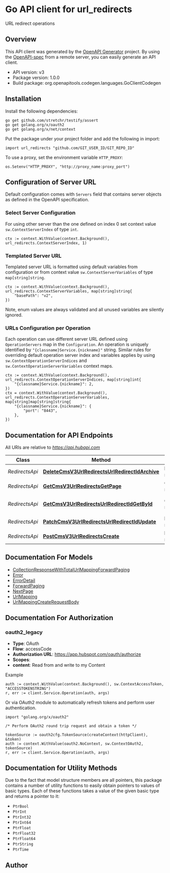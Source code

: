 # Go API client for url_redirects

URL redirect operations

## Overview
This API client was generated by the [OpenAPI Generator](https://openapi-generator.tech) project.  By using the [OpenAPI-spec](https://www.openapis.org/) from a remote server, you can easily generate an API client.

- API version: v3
- Package version: 1.0.0
- Build package: org.openapitools.codegen.languages.GoClientCodegen

## Installation

Install the following dependencies:

```shell
go get github.com/stretchr/testify/assert
go get golang.org/x/oauth2
go get golang.org/x/net/context
```

Put the package under your project folder and add the following in import:

```golang
import url_redirects "github.com/GIT_USER_ID/GIT_REPO_ID"
```

To use a proxy, set the environment variable `HTTP_PROXY`:

```golang
os.Setenv("HTTP_PROXY", "http://proxy_name:proxy_port")
```

## Configuration of Server URL

Default configuration comes with `Servers` field that contains server objects as defined in the OpenAPI specification.

### Select Server Configuration

For using other server than the one defined on index 0 set context value `sw.ContextServerIndex` of type `int`.

```golang
ctx := context.WithValue(context.Background(), url_redirects.ContextServerIndex, 1)
```

### Templated Server URL

Templated server URL is formatted using default variables from configuration or from context value `sw.ContextServerVariables` of type `map[string]string`.

```golang
ctx := context.WithValue(context.Background(), url_redirects.ContextServerVariables, map[string]string{
	"basePath": "v2",
})
```

Note, enum values are always validated and all unused variables are silently ignored.

### URLs Configuration per Operation

Each operation can use different server URL defined using `OperationServers` map in the `Configuration`.
An operation is uniquely identified by `"{classname}Service.{nickname}"` string.
Similar rules for overriding default operation server index and variables applies by using `sw.ContextOperationServerIndices` and `sw.ContextOperationServerVariables` context maps.

```
ctx := context.WithValue(context.Background(), url_redirects.ContextOperationServerIndices, map[string]int{
	"{classname}Service.{nickname}": 2,
})
ctx = context.WithValue(context.Background(), url_redirects.ContextOperationServerVariables, map[string]map[string]string{
	"{classname}Service.{nickname}": {
		"port": "8443",
	},
})
```

## Documentation for API Endpoints

All URIs are relative to *https://api.hubapi.com*

Class | Method | HTTP request | Description
------------ | ------------- | ------------- | -------------
*RedirectsApi* | [**DeleteCmsV3UrlRedirectsUrlRedirectIdArchive**](docs/RedirectsApi.md#deletecmsv3urlredirectsurlredirectidarchive) | **Delete** /cms/v3/url-redirects/{urlRedirectId} | Delete a redirect
*RedirectsApi* | [**GetCmsV3UrlRedirectsGetPage**](docs/RedirectsApi.md#getcmsv3urlredirectsgetpage) | **Get** /cms/v3/url-redirects/ | Get current redirects
*RedirectsApi* | [**GetCmsV3UrlRedirectsUrlRedirectIdGetById**](docs/RedirectsApi.md#getcmsv3urlredirectsurlredirectidgetbyid) | **Get** /cms/v3/url-redirects/{urlRedirectId} | Get details for a redirect
*RedirectsApi* | [**PatchCmsV3UrlRedirectsUrlRedirectIdUpdate**](docs/RedirectsApi.md#patchcmsv3urlredirectsurlredirectidupdate) | **Patch** /cms/v3/url-redirects/{urlRedirectId} | Update a redirect
*RedirectsApi* | [**PostCmsV3UrlRedirectsCreate**](docs/RedirectsApi.md#postcmsv3urlredirectscreate) | **Post** /cms/v3/url-redirects/ | Create a redirect


## Documentation For Models

 - [CollectionResponseWithTotalUrlMappingForwardPaging](docs/CollectionResponseWithTotalUrlMappingForwardPaging.md)
 - [Error](docs/Error.md)
 - [ErrorDetail](docs/ErrorDetail.md)
 - [ForwardPaging](docs/ForwardPaging.md)
 - [NextPage](docs/NextPage.md)
 - [UrlMapping](docs/UrlMapping.md)
 - [UrlMappingCreateRequestBody](docs/UrlMappingCreateRequestBody.md)


## Documentation For Authorization



### oauth2_legacy


- **Type**: OAuth
- **Flow**: accessCode
- **Authorization URL**: https://app.hubspot.com/oauth/authorize
- **Scopes**: 
 - **content**: Read from and write to my Content

Example

```golang
auth := context.WithValue(context.Background(), sw.ContextAccessToken, "ACCESSTOKENSTRING")
r, err := client.Service.Operation(auth, args)
```

Or via OAuth2 module to automatically refresh tokens and perform user authentication.

```golang
import "golang.org/x/oauth2"

/* Perform OAuth2 round trip request and obtain a token */

tokenSource := oauth2cfg.TokenSource(createContext(httpClient), &token)
auth := context.WithValue(oauth2.NoContext, sw.ContextOAuth2, tokenSource)
r, err := client.Service.Operation(auth, args)
```


## Documentation for Utility Methods

Due to the fact that model structure members are all pointers, this package contains
a number of utility functions to easily obtain pointers to values of basic types.
Each of these functions takes a value of the given basic type and returns a pointer to it:

* `PtrBool`
* `PtrInt`
* `PtrInt32`
* `PtrInt64`
* `PtrFloat`
* `PtrFloat32`
* `PtrFloat64`
* `PtrString`
* `PtrTime`

## Author




